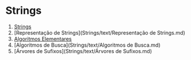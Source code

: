 Strings
=======

1. [Strings](Strings/text/Strings.md)
1. [Representação de Strings](Strings/text/Representação de Strings.md)
1. [Algoritmos Elementares](Strings/text/Strings.md)
1. [Algoritmos de Busca](Strings/text/Algoritmos de Busca.md)
1. [Árvores de Sufixos](Strings/text/Árvores de Sufixos.md)
